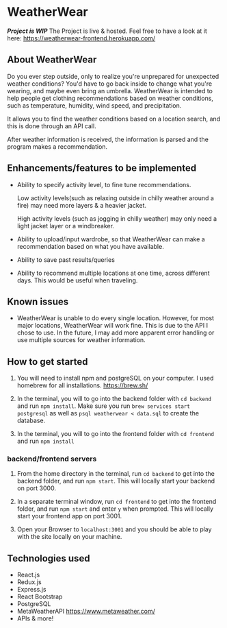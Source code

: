 # WeatherWear
 ***Project is WIP***
 The Project is live & hosted. Feel free to have a look at it here: 
https://weatherwear-frontend.herokuapp.com/


## About WeatherWear
Do you ever step outside, only to realize you're unprepared for unexpected weather conditions? You'd have to go back inside to change what you're wearing, and maybe even bring an umbrella. WeatherWear is intended to help people get clothing recommendations based on weather conditions, such as temperature, humidity, wind speed, and precipitation. 

It allows you to find the weather conditions based on a location search, and this is done through an API call. 

After weather information is received, the information is parsed and the program makes a recommendation. 

## Enhancements/features to be implemented

* Ability to specify activity level, to fine tune recommendations. 

  Low activity levels(such as relaxing outside in chilly weather around a fire) may need more layers & a heavier jacket.

  High activity levels (such as jogging in chilly weather) may only need a light jacket layer or a windbreaker. 

* Ability to upload/input wardrobe, so that WeatherWear can make a recommendation based on what you have available. 

* Ability to save past results/queries

* Ability to recommend multiple locations at one time, across different days. This would be useful when traveling. 

## Known issues

* WeatherWear is unable to do every single location. However, for most major locations, WeatherWear will work fine. This is due to the API I chose to use. In the future, I may add more apparent error handling or use multiple sources for weather information. 

## How to get started
1. You will need to install npm and postgreSQL on your computer. I used homebrew for all installations. https://brew.sh/ 

2. In the terminal, you will to go into the backend folder with `cd backend` and run `npm install`. Make sure you run `brew services start postgresql` as well as `psql weatherwear < data.sql` to create the database. 
3. In the terminal, you will to go into the frontend folder with `cd frontend` and run `npm install`

### backend/frontend servers
 1. From the home directory in the terminal, run `cd backend` to get into the backend folder, and run `npm start`. This will locally start your backend on port 3000. 
 2. In  a separate terminal window, run `cd frontend` to get into the frontend folder, and run `npm start` and enter `y` when prompted. This will locally start your frontend app on port 3001. 

 3. Open your Browser to `localhost:3001` and you should be able to play with the site locally on your machine. 
 
## Technologies used
 * React.js
 * Redux.js
 * Express.js
 * React Bootstrap
 * PostgreSQL
 * MetaWeatherAPI https://www.metaweather.com/
 * APIs & more!
